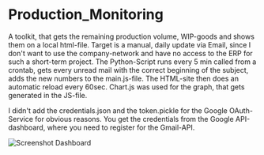 # Production_Monitoring
A toolkit, that gets the remaining production volume, WIP-goods and shows them on a local html-file.
Target is a manual, daily update via Email, since I don't want to use the company-network and have no access to the ERP for such a short-term project.
The Python-Script runs every 5 min called from a crontab, gets every unread mail with the correct beginning of the subject, adds the new numbers to the main.js-file. The HTML-site then does an automatic reload every 60sec. Chart.js was used for the graph, that gets generated in the JS-file.

I didn't add the credentials.json and the token.pickle for the Google OAuth-Service for obvious reasons.
You get the credentials from the Google API-dashboard, where you need to register for the Gmail-API.

![Screenshot Dashboard](https://github.com/kryptolix/Production_Monitoring/assets/77025261/d65b2687-a389-4a53-8d47-720b6169dee7)

